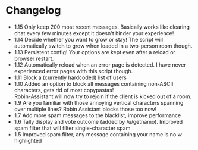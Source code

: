 # Changelog
* 1.15 Only keep 200 most recent messages. Basically works like clearing chat every few minutes except it doesn't hinder your experience!
* 1.14 Decide whether you want to grow or stay! The script will automatically switch to grow when loaded in a two-person room though.
* 1.13 Persistent config! Your options are kept even after a reload or browser restart.
* 1.12 Automatically reload when an error page is detected. I have never experienced error pages with this script though.
* 1.11 Block a (currently hardcoded) list of users
* 1.10 Added an option to block all messages containing non-ASCII characters, gets rid of most copypastas!  
Robin-Assistant will now try to rejoin if the client is kicked out of a room.
* 1.9 Are you familiar with those annoying vertical characters spanning over multiple lines? Robin Assistant blocks those too now!
* 1.7 Add more spam messages to the blacklist, improve performance
* 1.6 Tally display and vote outcome (added by /u/getnamo). Improved spam filter that will filter single-character spam
* 1.5 Improved spam filter, any message containing your name is no
w highlighted

